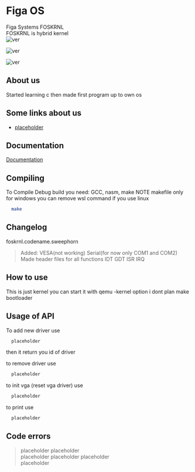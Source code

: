 
# Figa OS

Figa Systems FOSKRNL                                
FOSKRNL is hybrid kernel                           
 ![ver](https://img.shields.io/badge/version-debug-debug?style=flat-square&logo=whitesource
)

![ver](https://img.shields.io/badge/Intel-Support-Support?style=flat-square&logo=intel&logoColor=black&labelColor=blue
)

![ver](https://img.shields.io/badge/Compile-unsuccessful-unsuccessful?style=flat-square&logoColor=white&labelColor=yellow&color=red
)


## About us

Started learning c then made first program up to own os




## Some links about us

 - [placeholder](docs/aboutus.md)

## Documentation

[Documentation](docs/documentation.md)


## Compiling

To Compile Debug build you need: GCC, nasm, make
NOTE makefile only for windows you can remove wsl command if you use linux
```bash
  make
```


## Changelog
foskrnl.codename.sweephorn
>Added:
>VESA(not working)
>Serial(for now only COM1 and COM2)
>Made header files for all functions
>IDT
>GDT
>ISR
>IRQ


## How to use
This is just kernel you can start it with qemu -kernel option i dont plan make bootloader
## Usage of API
To add new driver use 
```bash
  placeholder
```
then it return you id of driver


to remove driver use 
```bash
  placeholder
```
to init vga (reset vga driver) use
```bash
  placeholder
```

to print use 
```bash
  placeholder
```

## Code errors
>placeholder
>placeholder  
>placeholder
>placeholder 
>placeholder  
>placeholder  
         
